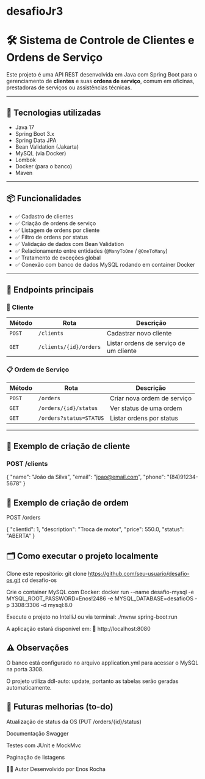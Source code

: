 # desafioJr3

# 🛠️ Sistema de Controle de Clientes e Ordens de Serviço

Este projeto é uma API REST desenvolvida em Java com Spring Boot para o gerenciamento de **clientes** e suas **ordens de serviço**, comum em oficinas, prestadoras de serviços ou assistências técnicas.

---

## 🚀 Tecnologias utilizadas

- Java 17
- Spring Boot 3.x
- Spring Data JPA
- Bean Validation (Jakarta)
- MySQL (via Docker)
- Lombok
- Docker (para o banco)
- Maven

---

## 📦 Funcionalidades

- ✅ Cadastro de clientes
- ✅ Criação de ordens de serviço
- ✅ Listagem de ordens por cliente
- ✅ Filtro de ordens por status
- ✅ Validação de dados com Bean Validation
- ✅ Relacionamento entre entidades (`@ManyToOne` / `@OneToMany`)
- ✅ Tratamento de exceções global
- ✅ Conexão com banco de dados MySQL rodando em container Docker

---

## 🔗 Endpoints principais

### 👤 Cliente

| Método | Rota | Descrição |
|--------|------|-----------|
| `POST` | `/clients` | Cadastrar novo cliente |
| `GET` | `/clients/{id}/orders` | Listar ordens de serviço de um cliente |

### 📋 Ordem de Serviço

| Método | Rota | Descrição |
|--------|------|-----------|
| `POST` | `/orders` | Criar nova ordem de serviço |
| `GET` | `/orders/{id}/status` | Ver status de uma ordem |
| `GET` | `/orders?status=STATUS` | Listar ordens por status |

---

## 🧪 Exemplo de criação de cliente

### POST /clients

{
  "name": "João da Silva",
  "email": "joao@email.com",
  "phone": "(84)91234-5678"
}

## 🧾 Exemplo de criação de ordem

POST /orders

{
  "clientId": 1,
  "description": "Troca de motor",
  "price": 550.0,
  "status": "ABERTA"
}
## 🗂️ Como executar o projeto localmente
Clone este repositório:
git clone https://github.com/seu-usuario/desafio-os.git
cd desafio-os


Crie o container MySQL com Docker:
docker run --name desafio-mysql -e MYSQL_ROOT_PASSWORD=Enos!2486 -e MYSQL_DATABASE=desafioOS -p 3308:3306 -d mysql:8.0

Execute o projeto no IntelliJ ou via terminal:
./mvnw spring-boot:run

A aplicação estará disponível em:
📍 http://localhost:8080

## ⚠️ Observações
O banco está configurado no arquivo application.yml para acessar o MySQL na porta 3308.

O projeto utiliza ddl-auto: update, portanto as tabelas serão geradas automaticamente.

## 📌 Futuras melhorias (to-do)
Atualização de status da OS (PUT /orders/{id}/status)

Documentação Swagger

Testes com JUnit e MockMvc

Paginação de listagens

👨‍💻 Autor
Desenvolvido por Enos Rocha

